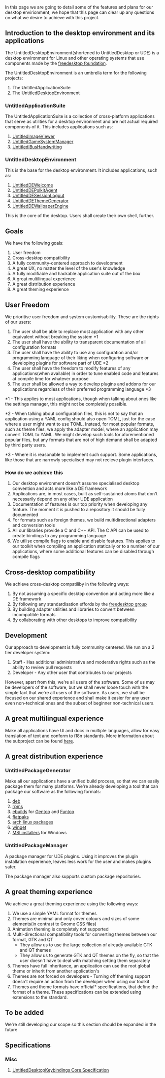 In this page we are going to detail some of the features and plans for our desktop envirionment, 
we hope that this page can clear up any questions on what we desire to achieve with this project.

## Introduction to the desktop environment and its applications
The UntitledDesktopEnvironment(shortened to UntitledDesktop or UDE) is a desktop environment for Linux and other operating
systems that use components made by the [freedesktop foundation](https://freedesktop.org).

The UntitledDesktopEnvironment is an umbrella term for the following projects:

1. The UntitledApplicationSuite
1. The UntitledDesktopEnvironment

### UntitledApplicationSuite
The UntitledApplicationSuite is a collection of cross-platform applications that serve as utilities for a desktop environment
and are not actual required components of it. This includes applications such as:

1. [UntitledImageViewer](https://github.com/MadLadSquad/UntitledImageViewer)
1. [UntitledGameSystemManager](https://github.com/MadLadSquad/UntitledGameSystemManager)
1. [UntitledIBusHandwriting](https://github.com/MadLadSquad/UntitledIBusHandwriting)

### UntitledDesktopEnvironment
This is the base for the desktop environment. It includes applications, such as:

1. [UntitledDEWelcome](https://github.com/MadLadSquad/UntitledDEWelcome)
1. [UntitledDEPolkitAgent](https://github.com/MadLadSquad/UntitledDEPolkitAgent)
1. [UntitledDESessionLogout](https://github.com/MadLadSquad/UntitledDESessionLogout)
1. [UntitledDEThemeGenerator](https://github.com/MadLadSquad/UntitledDEThemeGenerator)
1. [UntitledDEWallpaperEngine](https://github.com/MadLadSquad/UntitledDEWallpaperEngine)

This is the core of the desktop. Users shall create their own shell, further.

## Goals
We have the following goals:

1. User freedom
1. Cross-desktop compatibility
1. A fully community-centered approach to development
1. A great UX, no matter the level of the user's knowledge
1. A fully modifiable and hackable application suite out of the box
1. A great multilingual experience
1. A great distribution experience
1. A great theming experience

## User Freedom
We prioritise user freedom and system customisability. These are the rights of our users:

1. The user shall be able to replace most application with any other equivalent without breaking the system \*1
1. The user shall have the ability to transparent documentation of all configuration formats
1. The user shall have the ability to use any configuration and/or programming language of their liking when
configuring software or developing plugins for software part of UDE \*2
1. The user shall have the freedom to modify features of any applications(when available) in order to tune enabled
code and features at compile time for whatever purpose
1. The user shall be allowed a way to develop plugins and addons for our applications regardless of their preferred
programming language \*3

\*1 - This applies to most applications, though when talking about ones like the settings manager, this might not be
completely possible.

\*2 - When talking about configuration files, this is not to say that an application using a YAML config should also
open TOML, just for the case where a user might want to use TOML. Instead, for most popular formats, such as theme files,
we apply the adapter model, where an application may convert TOML to YAML. We might develop such tools for aforementioned
popular files, but any formats that are not of high demand shall be adapted by third party users.

\*3 - Where it is reasonable to implement such support. Some applications, like those that are narrowly specialised
may not recieve plugin interfaces.

### How do we achieve this

1. Our desktop environment doesn't assume specialised desktop convention and acts more like a DE framework
1. Applications are, in most cases, built as self-sustained atoms that don't necessarily depend on any other UDE application
1. Documentation of features is our top priority when developing any feature. The moment it is pushed to a repository it
should be fully documented
1. For formats such as foreign themes, we build multidirectional adapters and conversion tools
1. All our libraries provide a C and C++ API. The C API can be used to create bindings to any programming language
1. We utilise compile flags to enable and disable features. This applies to our toolkit when compiling an application
statically or to a number of our applications, where some additional features can be disabled through compile flags

## Cross-desktop compatibility
We achieve cross-desktop compatiliby in the following ways:

1. By not assuming a specific desktop convention and acting more like a DE framework
1. By following any standardisation effords by the [freedesktop group](https://freedesktop.org)
1. By building adapter utilities and libraries to convert between incompatible formats
1. By collaborating with other desktops to improve compatibility

## Development
Our approach to development is fully community centered. We run on a 2 tier developer system:

1. Staff - Has additional administrative and moderative rights such as the ability to review pull requests
1. Developer - Any other user that contributes to our projects

However, apart from this, we're all users of the software. Some of us may be developers of the software, but we shall never
loose touch with the simple fact that we're all users of the software. As users, we shall be focused on our shared experience
and shall make it easier for any user even non-technical ones and the subset of beginner non-technical users.

## A great multilingual experience
Make all applications have UI and docs in multiple languages, allow for easy translation of text and conform to i18n standards. 
More information about the subproject can be found [here](https://madladsquad.com/untitled-desktop/subprojects/i18n).

## A great distribution experience
### UntitledPackageGenerator
Make all our applications have a unified build process, so that we can easily package them for many platforms. We're already 
developing a tool that can package our software as the following formats:

1. [deb](https://www.debian.org/distrib/packages)
1. [rpms](https://rpm.org/)
1. [ebuilds](https://wiki.gentoo.org/wiki/Ebuild) for [Gentoo](https://gentoo.org) and [Funtoo](https://funtoo.org)
1. [flatpaks](https://flatpak.org/)
1. [arch linux packages](https://wiki.archlinux.org/title/pacman)
1. [winget](https://github.com/microsoft/winget-cli)
1. [MSI installers](https://en.wikipedia.org/wiki/Windows_Installer) for Windows

### UntitledPackageManager
A package manager for UDE plugins. Using it improves the plugin installation experience, leaves less work for the user and makes
plugins safer.

The package manager also supports custom package repositories.

## A great theming experience
We achieve a great theming experience using the following ways:

1. We use a simple YAML format for themes
1. Themes are minimal and only cover colours and sizes of some elements(in contrast to Gnome CSS files)
1. Animation theming is completely not supported
1. Multi-directional compatibility tools for converting themes between our format, GTK and QT
    - They allow us to use the large collection of already available GTK and QT themes
    - They allow us to generate GTK and QT themes on the fly, so that the user doesn't have to deal with matching setting them 
      separately
1. Themes have full inheritance, an application can use the root global theme or inherit from another application's
1. Themes are not forced on developers - Turning off theming support doesn't require an action from the developer when using
our toolkit
1. Themes and theme formats have official\* specifications, that define the format of a theme. These specifications can be
extended using extensions to the standard.

<!--
\* Official to the UDE theme formats. To clarify, it means that, since these theme specifications are based on the theming
interfaces of a number of GUI libraries which we aren't the developers of, they only exist to standardise the naming of fields
in such theme files. We do not standardise the theme interface, as we're not the developers of these libraries. Theme
standards are also updated when the uderlying library changes their theme interface.

You can find more about the UntitledDesktop colour theme specification here:

1. [UntitledDesktopThemes Core specification](https://madladsquad.com/untitled-desktop/theming/core-spec)
1. [UntitledDesktopThemes Official Extension: ImPlot](https://madladsquad.com/untitled-desktop/theming/ext-implot)
1. [UntitledDesktopThemes Official Extension: ImGuizmo](https://madladsquad.com/untitled-desktop/theming/ext-imguizmo)
1. [UntitldeDesktopThemes Official Extension: Knobs](https://madladsquad.com/untitled-desktop/theming/ext-knobs)
1. [UntitledDesktopThemes Official Extension: Spinners](https://madladsquad.com/untitled-desktop/theming/ext-spinners)
1. UntitledDesktopThemes Official Extension: Console(For UntitledLog's imgui widget and projects like ImTerm)

Additional theme specifications we comply with:

1. [Freedesktop Audio Theme specification](https://www.freedesktop.org/wiki/Specifications/sound-theme-spec/)
1. [Freedesktop Icon Theme specification](https://www.freedesktop.org/wiki/Specifications/icon-theme-spec/)
1. [Freedesktop Cursor Theme specification](https://www.freedesktop.org/wiki/Specifications/cursor-spec/)
1. [Freedesktop Thumbnail Management specification](https://www.freedesktop.org/wiki/Specifications/thumbnails/)
1. [Freedesktop Shared Default Keyboard Shortcuts specification](https://www.freedesktop.org/wiki/Specifications/default-keys-spec/)
-->

## To be added
We're still developing our scope so this section should be expanded in the future

## Specifications
### Misc
1. [UntitledDesktopKeybindings Core Specification](https://madladsquad.com/untitled-desktop/misc/keybinding-spec-core)

